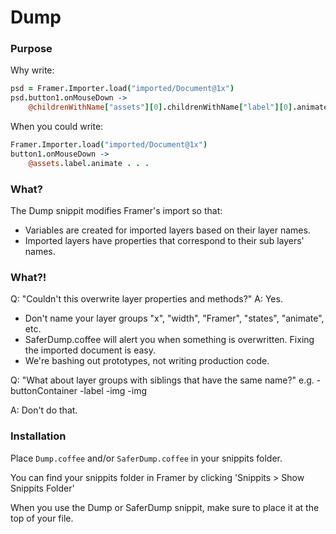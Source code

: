 # Dump

### Purpose

Why write:

````coffeescript
psd = Framer.Importer.load("imported/Document@1x")
psd.button1.onMouseDown ->
	@childrenWithName["assets"][0].childrenWithName["label"][0].animate . . .
````

When you could write:

````coffeescript
Framer.Importer.load("imported/Document@1x")
button1.onMouseDown ->
	@assets.label.animate . . .
````

### What?

The Dump snippit modifies Framer's import so that: 

- Variables are created for imported layers based on their layer names.
- Imported layers have properties that correspond to their sub layers' names.


### What?!

Q: "Couldn't this overwrite layer properties and methods?"
A: Yes.

- Don't name your layer groups "x", "width", "Framer", "states", "animate", etc. 
- SaferDump.coffee will alert you when something is overwritten. Fixing the imported document is easy.
- We're bashing out prototypes, not writing production code.


Q: "What about layer groups with siblings that have the same name?"
e.g.
	-buttonContainer
		-label
		-img
		-img

A: Don't do that.



### Installation

Place `Dump.coffee` and/or `SaferDump.coffee` in your snippits folder. 

You can find your snippits folder in Framer by clicking 'Snippits > Show Snippits Folder'

When you use the Dump or SaferDump snippit, make sure to place it at the top of your file. 
